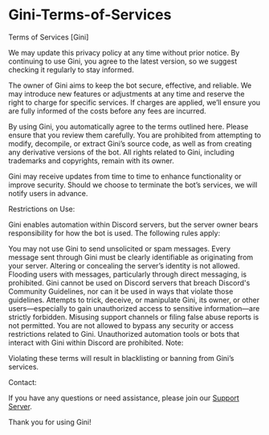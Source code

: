 # Gini-Terms-of-Services
Terms of Services [Gini]

We may update this privacy policy at any time without prior notice. By continuing to use Gini, you agree to the latest version, so we suggest checking it regularly to stay informed.

The owner of Gini aims to keep the bot secure, effective, and reliable. We may introduce new features or adjustments at any time and reserve the right to charge for specific services. If charges are applied, we’ll ensure you are fully informed of the costs before any fees are incurred.

By using Gini, you automatically agree to the terms outlined here. Please ensure that you review them carefully. You are prohibited from attempting to modify, decompile, or extract Gini’s source code, as well as from creating any derivative versions of the bot. All rights related to Gini, including trademarks and copyrights, remain with its owner.

Gini may receive updates from time to time to enhance functionality or improve security. Should we choose to terminate the bot’s services, we will notify users in advance.

Restrictions on Use:

Gini enables automation within Discord servers, but the server owner bears responsibility for how the bot is used. The following rules apply:

You may not use Gini to send unsolicited or spam messages.
Every message sent through Gini must be clearly identifiable as originating from your server. Altering or concealing the server’s identity is not allowed.
Flooding users with messages, particularly through direct messaging, is prohibited.
Gini cannot be used on Discord servers that breach Discord's Community Guidelines, nor can it be used in ways that violate those guidelines.
Attempts to trick, deceive, or manipulate Gini, its owner, or other users—especially to gain unauthorized access to sensitive information—are strictly forbidden.
Misusing support channels or filing false abuse reports is not permitted.
You are not allowed to bypass any security or access restrictions related to Gini.
Unauthorized automation tools or bots that interact with Gini within Discord are prohibited.
Note:

Violating these terms will result in blacklisting or banning from Gini’s services.

Contact:

If you have any questions or need assistance, please join our [Support Server](https://discord.gg/Gini).

Thank you for using Gini!
